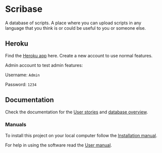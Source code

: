 # Scribase
A database of scripts.
A place where you can upload scripts in any language that you think is or could be useful to you or someone else.

## Heroku
Find the [Heroku app](https://scribase.herokuapp.com/) here.
Create a new account to use normal features.

Admin account to test admin features:

Username: `Admin`

Password: `1234`

## Documentation
Check the documentation for the 
[User stories](https://github.com/SirVeggie/Tsoha/blob/master/documentation/User%20story.md)
and
[database overview](https://github.com/SirVeggie/Tsoha/blob/master/documentation/Database%20overview.md).

### Manuals
To install this project on your local computer follow the 
[Installation manual](https://github.com/SirVeggie/Tsoha/blob/master/documentation/Installation%20manual.md).

For help in using the software read the 
[User manual](https://github.com/SirVeggie/Tsoha/blob/master/documentation/User%20manual.md).
